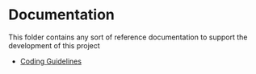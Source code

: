 # Documentation

This folder contains any sort of reference documentation to support the development of this project

 - [Coding Guidelines](coding-guidelines.md)
